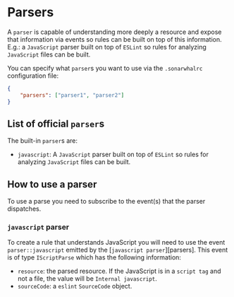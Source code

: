 # Parsers

A `parser` is capable of understanding more deeply a resource and expose
that information via events so rules can be built on top of this information.
E.g.: a `JavaScript` parser built on top of `ESLint` so rules for analyzing
`JavaScript` files can be built.

You can specify what `parser`s you want to use via the `.sonarwhalrc`
configuration file:

```json
{
    "parsers": ["parser1", "parser2"]
}
```

## List of official `parser`s

The built-in `parser`s are:

* `javascript`: A `JavaScript` parser built on top of `ESLint` so rules for
  analyzing `JavaScript` files can be built.

## How to use a parser

To use a parse you need to subscribe to the event(s) that the parser dispatches.

### `javascript` parser

To create a rule that understands JavaScript you will need to use the
event `parser::javascript` emitted by the [`javascript parser`][parsers].
This event is of type `IScriptParse` which has the following information:

* `resource`: the parsed resource. If the JavaScript is in a `script tag`
  and not a file, the value will be `Internal javascript`.
* `sourceCode`: a `eslint` `SourceCode` object.
